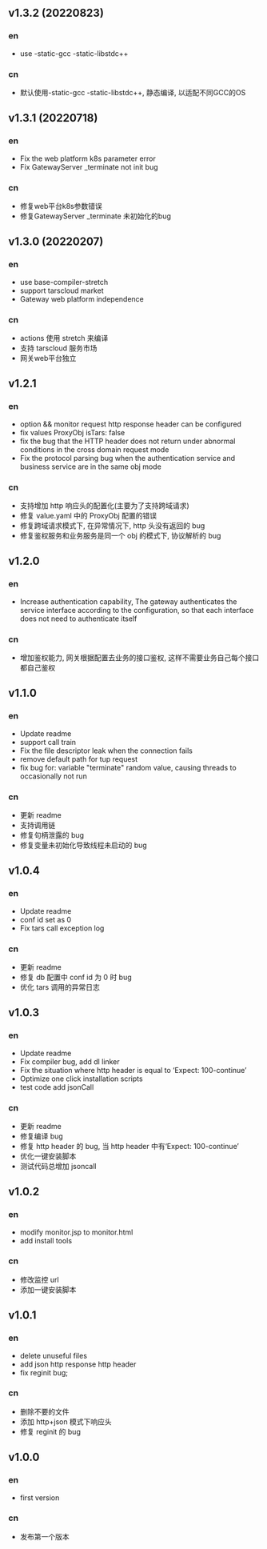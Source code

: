 ## v1.3.2 (20220823)

### en

- use -static-gcc -static-libstdc++
### cn

- 默认使用-static-gcc -static-libstdc++, 静态编译, 以适配不同GCC的OS

## v1.3.1 (20220718)

### en

- Fix the web platform k8s parameter error
- Fix GatewayServer _terminate not init bug
### cn

- 修复web平台k8s参数错误
- 修复GatewayServer _terminate 未初始化的bug

## v1.3.0 (20220207)

### en

- use base-compiler-stretch
- support tarscloud market
- Gateway web platform independence

### cn

- actions 使用 stretch 来编译
- 支持 tarscloud 服务市场
- 网关web平台独立 

## v1.2.1

### en

- option && monitor request http response header can be configured
- fix values ProxyObj isTars: false
- fix the bug that the HTTP header does not return under abnormal conditions in the cross domain request mode
- Fix the protocol parsing bug when the authentication service and business service are in the same obj mode

### cn

- 支持增加 http 响应头的配置化(主要为了支持跨域请求)
- 修复 value.yaml 中的 ProxyObj 配置的错误
- 修复跨域请求模式下, 在异常情况下, http 头没有返回的 bug
- 修复鉴权服务和业务服务是同一个 obj 的模式下, 协议解析的 bug

## v1.2.0

### en

- Increase authentication capability, The gateway authenticates the service interface according to the configuration, so that each interface does not need to authenticate itself

### cn

- 增加鉴权能力, 网关根据配置去业务的接口鉴权, 这样不需要业务自己每个接口都自己鉴权

## v1.1.0

### en

- Update readme
- support call train
- Fix the file descriptor leak when the connection fails
- remove default path for tup request
- fix bug for: variable "terminate" random value, causing threads to occasionally not run

### cn

- 更新 readme
- 支持调用链
- 修复句柄泄露的 bug
- 修复变量未初始化导致线程未启动的 bug

## v1.0.4

### en

- Update readme
- conf id set as 0
- Fix tars call exception log

### cn

- 更新 readme
- 修复 db 配置中 conf id 为 0 时 bug
- 优化 tars 调用的异常日志

## v1.0.3

### en

- Update readme
- Fix compiler bug, add dl linker
- Fix the situation where http header is equal to ‘Expect: 100-continue’
- Optimize one click installation scripts
- test code add jsonCall

### cn

- 更新 readme
- 修复编译 bug
- 修复 http header 的 bug, 当 http header 中有‘Expect: 100-continue’
- 优化一键安装脚本
- 测试代码总增加 jsoncall

## v1.0.2

### en

- modify monitor.jsp to monitor.html
- add install tools

### cn

- 修改监控 url
- 添加一键安装脚本

## v1.0.1

### en

- delete unuseful files
- add json http response http header
- fix reginit bug;

### cn

- 删除不要的文件
- 添加 http+json 模式下响应头
- 修复 reginit 的 bug

## v1.0.0

### en

- first version

### cn

- 发布第一个版本
